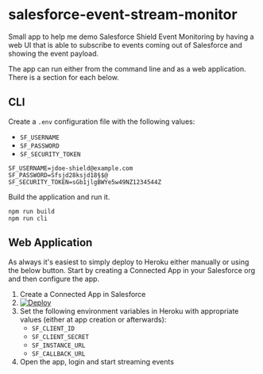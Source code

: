 # salesforce-event-stream-monitor #
Small app to help me demo Salesforce Shield Event Monitoring by having a web UI that is able to subscribe to events coming out of Salesforce and showing the event payload. 

The app can run either from the command line and as a web application. There is a section for each below.

## CLI ##
Create a `.env` configuration file with the following values:
* `SF_USERNAME`
* `SF_PASSWORD`
* `SF_SECURITY_TOKEN`
```
SF_USERNAME=jdoe-shield@example.com
SF_PASSWORD=Sfsjd28ksjd18§$@
SF_SECURITY_TOKEN=sGb1jlgBWYe5w49NZ1234544Z
```

Build the application and run it.
```
npm run build
npm run cli
```

## Web Application ##
As always it's easiest to simply deploy to Heroku either manually or using the below button. Start by creating a Connected App in your Salesforce org and then configure the app.

1. Create a Connected App in Salesforce
2. [![Deploy](https://www.herokucdn.com/deploy/button.svg)](https://heroku.com/deploy?template=https://github.com/lekkimworld/sf-event-stream-monitor)
3. Set the following environment variables in Heroku with appropriate values (either at app creation or afterwards):
    * `SF_CLIENT_ID`
    * `SF_CLIENT_SECRET`
    * `SF_INSTANCE_URL`
    * `SF_CALLBACK_URL`
4. Open the app, login and start streaming events

